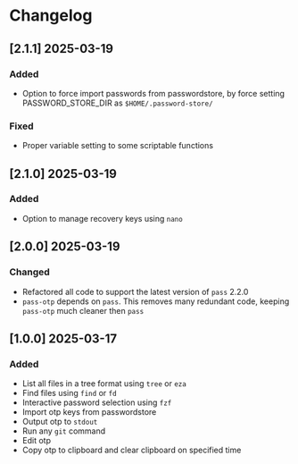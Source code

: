 # Changelog

## [2.1.1] 2025-03-19

### Added

- Option to force import passwords from passwordstore, by force setting PASSWORD_STORE_DIR as `$HOME/.password-store/`

### Fixed

- Proper variable setting to some scriptable functions

## [2.1.0] 2025-03-19

### Added

- Option to manage recovery keys using `nano`

## [2.0.0] 2025-03-19

### Changed

- Refactored all code to support the latest version of `pass` 2.2.0
- `pass-otp` depends on `pass`. This removes many redundant code, keeping `pass-otp` much cleaner then `pass`

## [1.0.0] 2025-03-17

### Added

- List all files in a tree format using `tree` or `eza`
- Find files using `find` or `fd`
- Interactive password selection using `fzf`
- Import otp keys from passwordstore
- Output otp to `stdout`
- Run any `git` command
- Edit otp
- Copy otp to clipboard and clear clipboard on specified time
